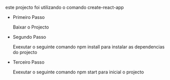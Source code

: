 <p> este projecto foi utilizando o comando create-react-app</p>

<ul>
  <li> 
    Primeiro Passo 
	<p> Baixar o Projecto</p>
  </li>
  <li> 
    Segundo Passo 
	<p> Exexutar o seguinte comando npm install para instalar as dependencias do projecto</p>
  </li>
  <li> 
     Terceiro Passo 
	<p> Exexutar o seguinte comando npm start para inicial o projecto</p>
  </li>
    
</ul>